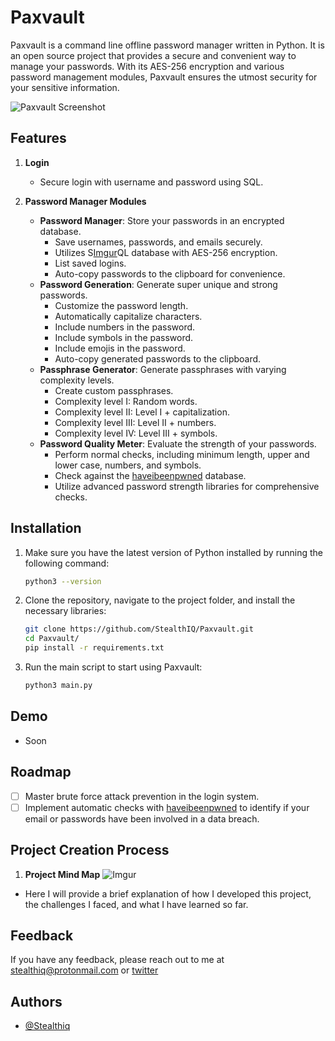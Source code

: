 # Paxvault

Paxvault is a command line offline password manager written in Python. It is an open source project that provides a secure and convenient way to manage your passwords. With its AES-256 encryption and various password management modules, Paxvault ensures the utmost security for your sensitive information.

![Paxvault Screenshot](https://i.imgur.com/x2RPn8D.png)

## Features

1. **Login**
   - Secure login with username and password using SQL.

2. **Password Manager Modules**
   - **Password Manager**: Store your passwords in an encrypted database.
     - Save usernames, passwords, and emails securely.
     - Utilizes S[Imgur](https://i.imgur.com/vk8z0x7.png)QL database with AES-256 encryption.
     - List saved logins.
     - Auto-copy passwords to the clipboard for convenience.
   - **Password Generation**: Generate super unique and strong passwords.
     - Customize the password length.
     - Automatically capitalize characters.
     - Include numbers in the password.
     - Include symbols in the password.
     - Include emojis in the password.
     - Auto-copy generated passwords to the clipboard.
   - **Passphrase Generator**: Generate passphrases with varying complexity levels.
     - Create custom passphrases.
     - Complexity level I: Random words.
     - Complexity level II: Level I + capitalization.
     - Complexity level III: Level II + numbers.
     - Complexity level IV: Level III + symbols.
   - **Password Quality Meter**: Evaluate the strength of your passwords.
     - Perform normal checks, including minimum length, upper and lower case, numbers, and symbols.
     - Check against the [haveibeenpwned](https://haveibeenpwned.com/) database.
     - Utilize advanced password strength libraries for comprehensive checks.

## Installation

1. Make sure you have the latest version of Python installed by running the following command:
   ```bash
   python3 --version
   ```

2. Clone the repository, navigate to the project folder, and install the necessary libraries:
   ```bash
   git clone https://github.com/StealthIQ/Paxvault.git
   cd Paxvault/
   pip install -r requirements.txt
   ```

3. Run the main script to start using Paxvault:
   ```bash
   python3 main.py
   ```

## Demo

- Soon

## Roadmap

- [ ] Master brute force attack prevention in the login system.
- [ ] Implement automatic checks with [haveibeenpwned](https://haveibeenpwned.com/) to identify if your email or passwords have been involved in a data breach.

## Project Creation Process

1. **Project Mind Map** 
![Imgur](https://i.imgur.com/vk8z0x7.png)

- Here I will provide a brief explanation of how I developed this project, the challenges I faced, and what I have learned so far.

## Feedback

If you have any feedback, please reach out to me at stealthiq@protonmail.com or [twitter](https://twitter.com/StealthIQQ)


## Authors

- [@Stealthiq](https://www.github.com/stealthiq)
